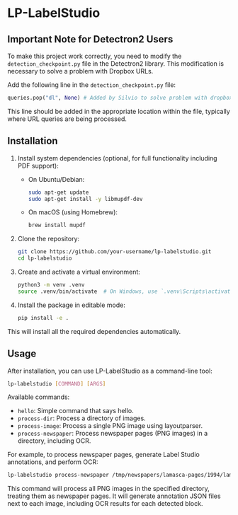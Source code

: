 # LP-LabelStudio

## Important Note for Detectron2 Users

To make this project work correctly, you need to modify the `detection_checkpoint.py` file in the Detectron2 library. This modification is necessary to solve a problem with Dropbox URLs.

Add the following line in the `detection_checkpoint.py` file:

```python
queries.pop("dl", None) # Added by Silvio to solve problem with dropbox urls
```

This line should be added in the appropriate location within the file, typically where URL queries are being processed.

## Installation

1. Install system dependencies (optional, for full functionality including PDF support):
   - On Ubuntu/Debian:
     ```bash
     sudo apt-get update
     sudo apt-get install -y libmupdf-dev
     ```
   - On macOS (using Homebrew):
     ```bash
     brew install mupdf
     ```

2. Clone the repository:
   ```bash
   git clone https://github.com/your-username/lp-labelstudio.git
   cd lp-labelstudio
   ```

3. Create and activate a virtual environment:
   ```bash
   python3 -m venv .venv
   source .venv/bin/activate  # On Windows, use `.venv\Scripts\activate`
   ```

4. Install the package in editable mode:
   ```bash
   pip install -e .
   ```

This will install all the required dependencies automatically.

## Usage

After installation, you can use LP-LabelStudio as a command-line tool:

```bash
lp-labelstudio [COMMAND] [ARGS]
```

Available commands:

- `hello`: Simple command that says hello.
- `process-dir`: Process a directory of images.
- `process-image`: Process a single PNG image using layoutparser.
- `process-newspaper`: Process newspaper pages (PNG images) in a directory, including OCR.

For example, to process newspaper pages, generate Label Studio annotations, and perform OCR:

```bash
lp-labelstudio process-newspaper /tmp/newspapers/lamasca-pages/1994/lamasca-1994-01-19/
```

This command will process all PNG images in the specified directory, treating them as newspaper pages. It will generate annotation JSON files next to each image, including OCR results for each detected block.
